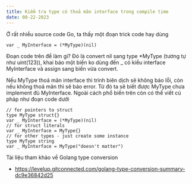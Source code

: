 ```yaml
---
title: Kiểm tra type có thoả mãn interface trong compile time
date: 08-22-2023
---
```

Ở rất nhiều source code Go, ta thấy một đoạn trick code hay dùng
```
var _ MyInterface = (*MyType)(nil)
```
Đoạn code trên để làm gì? Đó là convert nil sang type *MyType (tương tự như uint(123)), khai báo một biến ko dùng đến _ có kiểu interface MyInterface và assign sang biến vừa convert.

Nếu MyType thoả mãn interface thì trình biên dịch sẽ không báo lỗi, còn nếu không thoả mãn thì sẽ báo error. Từ đó ta sẽ biết được MyType chưa implement đủ MyInterface. Ngoài cách phổ biến trên còn có thể viết cú pháp như đoạn code dưới
```
// for pointers to struct
type MyType struct{}
var _ MyInterface = (*MyType)(nil)
// for struct literals
var _ MyInterface = MyType{}
// for other types - just create some instance
type MyType string
var _ MyInterface = MyType("doesn't matter")
```
Tài liệu tham khảo về Golang type conversion
- https://levelup.gitconnected.com/golang-type-conversion-summary-dc9e36842d25
